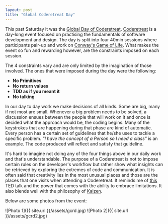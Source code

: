 ```yaml
---
layout: post
title: "Global Coderetreat Day"
---
```


This past Saturday it was the [Global Day of
Coderetreat](http://gdcr.coderetreat.org/).
[Coderetreat](http://coderetreat.org/) is a day-long event focused on
practising the fundamentals of software development and design. The
day is split into four 40min sessions where participants pair-up and
work on [Conway's Game of
Life](https://en.wikipedia.org/wiki/Conway%27s_Game_of_Life). What makes
the event so fun and rewarding however, are the constraints imposed on
each session.

The 4 constraints vary and are only limited by the imagination of those 
involved. The ones that were imposed during the day were the following:

- **No Primitives**
- **No return values**
- **TDD as if you meant it**
- **No talking**

In our day to day work we make decisions of all kinds. Some are big,
many if not most are small. Whenever a big problem needs to be solved, a
discussion ensues between the people that will work on it and once is
decided what the approach would be, the coding begins. Many of the
keystrokes that are happening during that phase are kind of automatic.
Every person has a certain set of guidelines that he/she uses to tackle
a specific problem. *"I have the concept of a Person so I need a class"*
is an example. The code produced will reflect and satisfy that
guideline.

It's hard to imagine not doing any of the four things above in our daily 
work and that's understandable. The purpose of a Coderetreat is not to
impose certain rules on the developer's workflow but rather show what insights
can be retrieved by exploring the extremes of code and communication. It
is often said that creativity lies in the most unusual places and those
are the places that one visits when attending a Coderetreat. It
reminds me of
[this](http://www.ted.com/talks/phil_hansen_embrace_the_shake) TED talk
and the power that comes with the ability to embrace limitations. It
also blends well with the philosophy of
[Kaizen](https://en.wikipedia.org/wiki/Kaizen).

Below are some photos from the event:

![Photo 1]({{ site.url }}/assets/gcrd.jpg)
![Photo 2]({{ site.url }}/assets/gcrd2.jpg)
